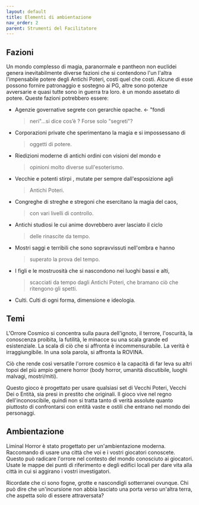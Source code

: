 ```yaml
---
layout: default
title: Elementi di ambientazione
nav_order: 2
parent: Strumenti del Facilitatore
---
```

## Fazioni

Un mondo complesso di magia, paranormale e pantheon non euclidei genera
inevitabilmente diverse fazioni che si contendono l'un l'altra
l'impensabile potere degli Antichi Poteri, costi quel che costi. Alcune
di esse possono fornire patronaggio e sostegno ai PG, altre sono potenze
avversarie e quasi tutte sono in guerra tra loro. è un mondo assetato di
potere. Queste fazioni potrebbero essere:

-   Agenzie governative segrete con gerarchie opache. \<- "fondi
    > neri"...si dice cos’è ? Forse solo "segreti"?

-   Corporazioni private che sperimentano la magia e si impossessano di
    > oggetti di potere.

-   Riedizioni moderne di antichi ordini con visioni del mondo e
    > opinioni molto diverse sull'esoterismo.

-   Vecchie e potenti stirpi , mutate per sempre dall'esposizione agli
    > Antichi Poteri.

-   Congreghe di streghe e stregoni che esercitano la magia del caos,
    > con vari livelli di controllo.

-   Antichi studiosi le cui anime dovrebbero aver lasciato il ciclo
    > delle rinascite da tempo.

-   Mostri saggi e terribili che sono sopravvissuti nell'ombra e hanno
    > superato la prova del tempo.

-   I figli e le mostruosità che si nascondono nei luoghi bassi e alti,
    > scacciati da tempo dagli Antichi Poteri, che bramano ciò che
    > ritengono gli spetti.

-   Culti. Culti di ogni forma, dimensione e ideologia.

## Temi

L'Orrore Cosmico si concentra sulla paura dell'ignoto, il terrore,
l'oscurità, la conoscenza proibita, la futilità, le minacce su una scala
grande ed esistenziale. La scala di ciò che si affronta è
incommensurabile. La verità è irraggiungibile. In una sola parola, si
affronta la ROVINA.

Ciò che rende così versatile l'orrore cosmico è la capacità di far leva
su altri topoi del più ampio genere horror (body horror, umanità
discutibile, luoghi malvagi, mostri/miti).

Questo gioco è progettato per usare qualsiasi set di Vecchi Poteri,
Vecchi Dei o Entità, sia presi in prestito che originali. Il gioco vive
nel regno dell'inconoscibile, quindi non si tratta tanto di verità
assolute quanto piuttosto di confrontarsi con entità vaste e ostili che
entrano nel mondo dei personaggi.

## Ambientazione

Liminal Horror è stato progettato per un'ambientazione moderna.
Raccomando di usare una città che voi e i vostri giocatori conoscete.
Questo può radicare l'orrore nel contesto del mondo conosciuto ai
giocatori. Usate le mappe dei punti di riferimento e degli edifici
locali per dare vita alla città in cui si aggirano i vostri
investigatori.

Ricordate che ci sono fogne, grotte e nascondigli sotterranei ovunque.
Chi può dire che un'incursione non abbia lasciato una porta verso
un'altra terra, che aspetta solo di essere attraversata?
